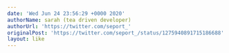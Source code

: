 ```yaml
---
date: 'Wed Jun 24 23:56:29 +0000 2020'
authorName: sarah (tea driven developer)
authorUrl: 'https://twitter.com/seport_'
originalPost: 'https://twitter.com/seport_/status/1275940891715186688'
layout: like
---
```

